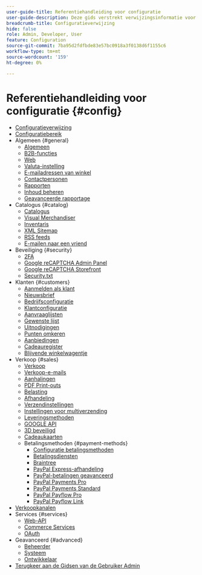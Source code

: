 ```yaml
---
user-guide-title: Referentiehandleiding voor configuratie
user-guide-description: Deze gids verstrekt verwijzingsinformatie voor alle montages van de opslagconfiguratie die van _Admin_ sidebar bij ** [!UICONTROL Stores] ** worden betreden > _ [!UICONTROL Settings] _ > ** [!UICONTROL Configuration] **.
breadcrumb-title: Configuratieverwijzing
hide: false
role: Admin, Developer, User
feature: Configuration
source-git-commit: 7ba95d2fdfbde83e57bc0918a3f0138d6f1155c6
workflow-type: tm+mt
source-wordcount: '159'
ht-degree: 0%

---
```



# Referentiehandleiding voor configuratie {#config}

- [Configuratieverwijzing](guide-overview.md)
- [Configuratiebereik](scope-change.md)
- Algemeen {#general}
   - [Algemeen](./general/general.md)
   - [B2B-functies](./general/b2b-features.md)
   - [Web](./general/web.md)
   - [Valuta-instelling](./general/currency-setup.md)
   - [E-mailadressen van winkel](./general/store-email-addresses.md)
   - [Contactpersonen](./general/contacts.md)
   - [Rapporten](./general/reports.md)
   - [Inhoud beheren](./general/content-management.md)
   - [Geavanceerde rapportage](./general/advanced-reporting.md)
- Catalogus {#catalog}
   - [Catalogus](./catalog/catalog.md)
   - [Visual Merchandiser](./catalog/visual-merchandiser.md)
   - [Inventaris](./catalog/inventory.md)
   - [XML Sitemap](./catalog/xml-sitemap.md)
   - [RSS feeds](./catalog/rss-feeds.md)
   - [E-mailen naar een vriend](./catalog/email-to-a-friend.md)
- Beveiliging {#security}
   - [2FA](./security/2fa.md)
   - [Google reCAPTCHA Admin Panel](./security/google-recaptcha-admin.md)
   - [Google reCAPTCHA Storefront](./security/google-recaptcha-storefront.md)
   - [Security.txt](./security/security-txt.md)
- Klanten {#customers}
   - [Aanmelden als klant](./customers/login-as-customer.md)
   - [Nieuwsbrief](./customers/newsletter.md)
   - [Bedrijfsconfiguratie](./customers/company-configuration.md)
   - [Klantconfiguratie](./customers/customer-configuration.md)
   - [Aanvraaglijsten](./customers/requisition-lists.md)
   - [Gewenste lijst](./customers/wishlist.md)
   - [Uitnodigingen](./customers/invitations.md)
   - [Punten omkeren](./customers/reward-points.md)
   - [Aanbiedingen](./customers/promotions.md)
   - [Cadeauregister](./customers/gift-registry.md)
   - [Blijvende winkelwagentje](./customers/persistent-shopping-cart.md)
- Verkoop {#sales}
   - [Verkoop](./sales/sales.md)
   - [Verkoop-e-mails](./sales/sales-emails.md)
   - [Aanhalingen](./sales/quotes.md)
   - [PDF Print-outs](./sales/pdf-print-outs.md)
   - [Belasting](./sales/tax.md)
   - [Afhandeling](./sales/checkout.md)
   - [Verzendinstellingen](./sales/shipping-settings.md)
   - [Instellingen voor multiverzending](./sales/multishipping-settings.md)
   - [Leveringsmethoden](./sales/delivery-methods.md)
   - [GOOGLE API](./sales/google-api.md)
   - [3D beveiligd](./sales/3d-secure.md)
   - [Cadeaukaarten](./sales/gift-cards.md)
   - Betalingsmethoden {#payment-methods}
      - [Configuratie betalingsmethoden](./sales/payment-methods.md)
      - [Betalingsdiensten](./sales/payment-services.md)
      - [Braintree](./sales/braintree.md)
      - [PayPal Express-afhandeling](./sales/paypal-express-checkout.md)
      - [PayPal-betalingen geavanceerd](./sales/paypal-payments-advanced.md)
      - [PayPal Payments Pro](./sales/paypal-payments-pro.md)
      - [PayPal Payments Standard](./sales/paypal-payments-standard.md)
      - [PayPal Payflow Pro](./sales/paypal-payflow-pro.md)
      - [PayPal Payflow Link](./sales/paypal-payflow-link.md)
- [Verkoopkanalen](./sales-channels.md)
- Services {#services}
   - [Web-API](./services/magento-web-api.md)
   - [Commerce Services](./services/saas.md)
   - [OAuth](./services/oauth.md)
- Geavanceerd {#advanced}
   - [Beheerder](./advanced/admin.md)
   - [Systeem](./advanced/system.md)
   - [Ontwikkelaar](./advanced/developer.md)
- [ Terugkeer aan de Gidsen van de Gebruiker Admin ](https://experienceleague.adobe.com/nl/docs/commerce-admin/user-guides/home)

